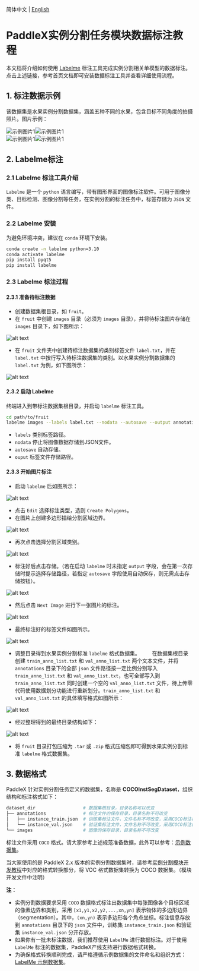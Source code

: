 简体中文 | [English](instance_segmentation_en.md)

# PaddleX实例分割任务模块数据标注教程

本文档将介绍如何使用 [Labelme](https://github.com/wkentaro/labelme) 标注工具完成实例分割相关单模型的数据标注。点击上述链接，参考⾸⻚⽂档即可安装数据标注⼯具并查看详细使⽤流程。

## 1. 标注数据示例
该数据集是水果实例分割数据集，涵盖五种不同的水果，包含目标不同角度的拍摄照片。图片示例：

<div style="display: flex;">
  <img src="https://raw.githubusercontent.com/cuicheng01/PaddleX_doc_images/main/images/data_prepare/instance_segmentation/01.png" alt="示例图片1">
  <img src="https://raw.githubusercontent.com/cuicheng01/PaddleX_doc_images/main/images/data_prepare/instance_segmentation/02.png" alt="示例图片1">
</div>
<div style="display: flex;">
  <img src="https://raw.githubusercontent.com/cuicheng01/PaddleX_doc_images/main/images/data_prepare/instance_segmentation/03.png" alt="示例图片1">
  <img src="https://raw.githubusercontent.com/cuicheng01/PaddleX_doc_images/main/images/data_prepare/instance_segmentation/04.png" alt="示例图片1">
</div>

## 2. Labelme标注
### 2.1 Labelme 标注工具介绍
`Labelme` 是一个 `python` 语言编写，带有图形界面的图像标注软件。可用于图像分类、目标检测、图像分割等任务，在实例分割的标注任务中，标签存储为 `JSON` 文件。

### 2.2 Labelme 安装
为避免环境冲突，建议在 `conda` 环境下安装。

```bash
conda create -n labelme python=3.10
conda activate labelme
pip install pyqt5
pip install labelme
```
### 2.3 Labelme 标注过程
#### 2.3.1 准备待标注数据
* 创建数据集根目录，如 `fruit`。
* 在 `fruit` 中创建 `images` 目录（必须为 `images` 目录），并将待标注图片存储在 `images` 目录下，如下图所示：

![alt text](https://raw.githubusercontent.com/cuicheng01/PaddleX_doc_images/main/images/data_prepare/instance_segmentation/05.png)

* 在 `fruit` 文件夹中创建待标注数据集的类别标签文件 `label.txt`，并在 `label.txt` 中按行写入待标注数据集的类别。以水果实例分割数据集的 `label.txt` 为例，如下图所示：

![alt text](https://raw.githubusercontent.com/cuicheng01/PaddleX_doc_images/main/images/data_prepare/instance_segmentation/06.png)

#### 2.3.2 启动 Labelme
终端进入到带标注数据集根目录，并启动 `labelme` 标注工具。

```bash
cd path/to/fruit
labelme images --labels label.txt --nodata --autosave --output annotations
```
* `labels` 类别标签路径。
* `nodata` 停止将图像数据存储到JSON文件。
* `autosave` 自动存储。
* `ouput` 标签文件存储路径。
#### 2.3.3 开始图片标注
* 启动 `labelme` 后如图所示：

![alt text](https://raw.githubusercontent.com/cuicheng01/PaddleX_doc_images/main/images/data_prepare/instance_segmentation/07.png)
* 点击 `Edit` 选择标注类型，选则 `Create Polygons`。
* 在图片上创建多边形描绘分割区域边界。

![alt text](https://raw.githubusercontent.com/cuicheng01/PaddleX_doc_images/main/images/data_prepare/instance_segmentation/08.png)
* 再次点击选择分割区域类别。

![alt text](https://raw.githubusercontent.com/cuicheng01/PaddleX_doc_images/main/images/data_prepare/instance_segmentation/09.png)

* 标注好后点击存储。（若在启动 `labelme` 时未指定 `output` 字段，会在第一次存储时提示选择存储路径，若指定 `autosave` 字段使用自动保存，则无需点击存储按钮）。

![alt text](https://raw.githubusercontent.com/cuicheng01/PaddleX_doc_images/main/images/data_prepare/instance_segmentation/10.png)

* 然后点击 `Next Image` 进行下一张图片的标注。

![alt text](https://raw.githubusercontent.com/cuicheng01/PaddleX_doc_images/main/images/data_prepare/instance_segmentation/11.png)
* 最终标注好的标签文件如图所示。

![alt text](https://raw.githubusercontent.com/cuicheng01/PaddleX_doc_images/main/images/data_prepare/instance_segmentation/12.png)

* 调整目录得到水果实例分割标准 `labelme` 格式数据集。
  在数据集根目录创建 `train_anno_list.txt` 和 `val_anno_list.txt` 两个文本文件，并将 `annotations` 目录下的全部 `json` 文件路径按一定比例分别写入 `train_anno_list.txt` 和 `val_anno_list.txt`，也可全部写入到 `train_anno_list.txt` 同时创建一个空的 `val_anno_list.txt` 文件，待上传零代码使用数据划分功能进行重新划分。`train_anno_list.txt` 和 `val_anno_list.txt` 的具体填写格式如图所示：

![alt text](https://raw.githubusercontent.com/cuicheng01/PaddleX_doc_images/main/images/data_prepare/instance_segmentation/13.png)

* 经过整理得到的最终目录结构如下：

![alt text](https://raw.githubusercontent.com/cuicheng01/PaddleX_doc_images/main/images/data_prepare/instance_segmentation/14.png)

* 将 `fruit` 目录打包压缩为 `.tar` 或 `.zip` 格式压缩包即可得到水果实例分割标准 `labelme` 格式数据集。
##  3. 数据格式
PaddleX 针对实例分割任务定义的数据集，名称是 **COCOInstSegDataset**，组织结构和标注格式如下：

```bash
dataset_dir                  # 数据集根目录，目录名称可以改变
├── annotations              # 标注文件的保存目录，目录名称不可改变
│   ├── instance_train.json  # 训练集标注文件，文件名称不可改变，采用COCO标注格式
│   └── instance_val.json    # 验证集标注文件，文件名称不可改变，采用COCO标注格式
└── images                   # 图像的保存目录，目录名称不可改变
```
标注文件采用 `COCO` 格式。请大家参考上述规范准备数据，此外可以参考：[示例数据集](https://paddle-model-ecology.bj.bcebos.com/paddlex/data/instance_seg_coco_examples.tar)。

当大家使用的是 PaddleX 2.x 版本的实例分割数据集时，请参考[实例分割模块开发教程](../../module_usage/tutorials/cv_modules/instance_segmentation.md)中对应的格式转换部分，将 VOC 格式数据集转换为 COCO 数据集。（模块开发文件中注明）

**注：**

* 实例分割数据要求采用 `COCO` 数据格式标注出数据集中每张图像各个目标区域的像素边界和类别，采用 `[x1,y1,x2,y2,...,xn,yn]` 表示物体的多边形边界（segmentation）。其中，`(xn,yn)` 表示多边形各个角点坐标。标注信息存放到 `annotations` 目录下的 `json` 文件中，训练集 `instance_train.json` 和验证集 `instance_val.json` 分开存放。
* 如果你有一批未标注数据，我们推荐使用 `LabelMe` 进行数据标注。对于使用 `LabelMe` 标注的数据集，PaddleX产线支持进行数据格式转换。
* 为确保格式转换顺利完成，请严格遵循示例数据集的文件命名和组织方式： [LabelMe 示例数据集](https://paddle-model-ecology.bj.bcebos.com/paddlex/data/instance_seg_labelme_examples.tar)。

